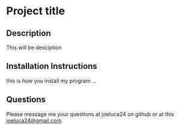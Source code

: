 # Project title

## Description

This will be desciption 


## Installation Instructions

this is how you install my program ...

## Questions

Please message me your questions at joeluca24 on github or at this joeluca24@gmail.com.